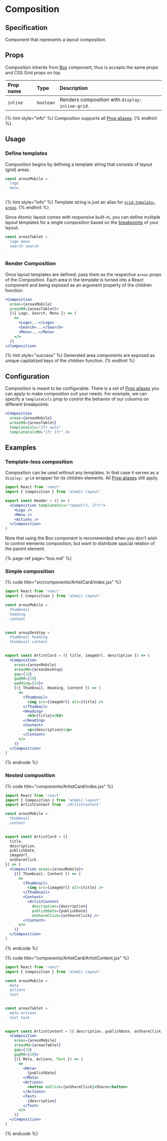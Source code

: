 # Composition

## Specification

Component that represents a layout composition.

## Props

Composition inherits from [Box](box.md) component, thus is accepts the same props and CSS Grid props on top.

| Prop name | Type | Description |
| :--- | :--- | :--- |
| `inline` | `boolean` | Renders composition with `display: inline-grid`. |

{% hint style="info" %}
Composition supports all [Prop aliases](../../fundamentals/prop-aliases.md).
{% endhint %}

## Usage

### Define templates

Composition begins by defining a template string that consists of layout \(grid\) areas.

```jsx
const areasMobile = `
  logo
  menu
`
```

{% hint style="info" %}
Template string is just an alias for [`grid-template-areas`](https://developer.mozilla.org/en-US/docs/Web/CSS/grid-template-areas).
{% endhint %}

Since Atomic layout comes with responsive built-in, you can define multiple layout templates for a single composition based on the [breakpoints](../../fundamentals/breakpoints.md) of your layout.

```jsx
const areasTablet = `
  logo menu
  search search
`
```

### Render Composition

Once layout templates are defined, pass them as the respective `areas` props of the Composition. Each area in the template is turned into a React component and being exposed as an argument property of the children function:

```jsx
<Composition
  areas={areasMobile}
  areasMd={areasTablet}>
  {({ Logo, Search, Menu }) => (
    <>
      <Logo>...</Logo>
      <Search>...</Search>
      <Menu>...</Menu>
    </>
  )}
</Composition>
```

{% hint style="success" %}
Generated area components are exposed as unique capitalized keys of the children function.
{% endhint %}

## Configuration

Composition is meant to be configurable. There is a set of [Prop aliases](../../fundamentals/prop-aliases.md) you can apply to make composition suit your needs. For example, we can specify a `templateCols` prop to control the behavior of our columns on different breakpoints:

```jsx
<Composition
  areas={areasMobile}
  areasMd={areasTablet}
  templateCols="1fr auto"
  templateColsMd="1fr 1fr" />
```

## Examples

### Template-less composition

Composition can be used without any templates. In that case it serves as a `display: grid` wrapper for  its children elements. All [Prop aliases](../../fundamentals/prop-aliases.md) still apply.

```jsx
import React from 'react'
import { Composition } from 'atomic-layout'

export const Header = () => (
  <Composition templateCols="repeat(3, 1fr)">
    <Logo />
    <Menu />
    <Actions />
  </Composition>
)
```

Note that using the Box component is recommended when you don't wish to control elements composition, but want to distribute spacial relation of the parent element.

{% page-ref page="box.md" %}

### Simple composition

{% code title="src/components/ArtistCard/index.jsx" %}
```jsx
import React from 'react'
import { Composition } from 'atomic-layout'

const areasMobile = `
  thumbnail
  heading
  content
`

const areasDesktop = `
  thumbnail heading
  thumbnail content
`

export const ArtistCard = ({ title, imageUrl, description }) => (
  <Composition
    areas={areasMobile}
    areasMd={areasDesktop}
    gap={10}
    gapMd={20}
    padding={10}>
    {({ Thumbnail, Heading, Content }) => (
      <>
        <Thumbnail>
          <img src={imageUrl} alt={title} />
        </Thumbail>
        <Heading>
          <h3>{title}</h3>
        </Heading>
        <Content>
          <p>{description}</p>
        </Content>
      </>
    )}
  </Composition>
)
```
{% endcode %}

### Nested composition

{% code title="components/ArtistCard/index.jsx" %}
```jsx
import React from 'react'
import { Composition } from 'atomic-layout'
import ArtistContent from './ArtistContent'

const areasMobile = `
  thumbnail
  content
`

export const ArtistCard = ({
  title,
  description,
  publishDate,
  imageUrl,
  onShareClick
}) => (
  <Composition areas={areasMobile}>
    {({ Thumbnail, Content }) => (
      <>
        <Thumbnail>
          <img src={imageUrl} alt={title} />
        </Thumbnail>
        <Content>
          <ArtistContent
            description={description}
            publishDate={publishDate}
            onShareClick={onShareClick} />
        </Content>
      </>
    )}
  </Composition>
)
```
{% endcode %}

{% code title="components/ArtistCard/ArtistContent.jsx" %}
```jsx
import React from 'react'
import { Composition } from 'atomic-layout'

const areasMobile = `
  meta
  actions
  text
`

const areasTablet = `
  meta actions
  text text
`

export const ArtistContent = ({ description, publishDate, onShareClick }) => (
  <Composition
    areas={areasMobile}
    areasMd={areasTablet}
    gap={10}
    gapMd={20}>
    {({ Meta, Actions, Text }) => (
      <>
        <Meta>
          {publishDate}
        </Meta>
        <Actions>
          <button onClick={onShareClick}>Share</button>
        </Actions>
        <Text>
          {description}
        </Text>
      </>
    )}
  </Composition>
)
```
{% endcode %}



